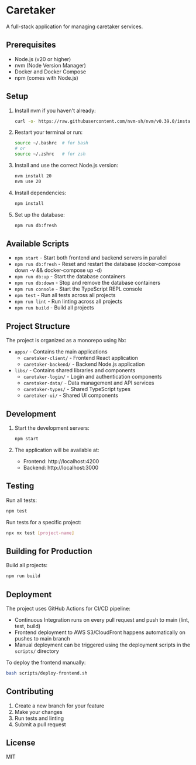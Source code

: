 # Caretaker

A full-stack application for managing caretaker services.

## Prerequisites

- Node.js (v20 or higher)
- nvm (Node Version Manager)
- Docker and Docker Compose
- npm (comes with Node.js)

## Setup

1. Install nvm if you haven't already:
   ```bash
   curl -o- https://raw.githubusercontent.com/nvm-sh/nvm/v0.39.0/install.sh | bash
   ```

2. Restart your terminal or run:
   ```bash
   source ~/.bashrc  # for bash
   # or
   source ~/.zshrc   # for zsh
   ```

3. Install and use the correct Node.js version:
   ```bash
   nvm install 20
   nvm use 20
   ```

4. Install dependencies:
   ```bash
   npm install
   ```

5. Set up the database:
   ```bash
   npm run db:fresh
   ```

## Available Scripts

- `npm start` - Start both frontend and backend servers in parallel
- `npm run db:fresh` - Reset and restart the database (docker-compose down -v && docker-compose up -d)
- `npm run db:up` - Start the database containers
- `npm run db:down` - Stop and remove the database containers
- `npm run console` - Start the TypeScript REPL console
- `npm test` - Run all tests across all projects
- `npm run lint` - Run linting across all projects
- `npm run build` - Build all projects

## Project Structure

The project is organized as a monorepo using Nx:

- `apps/` - Contains the main applications
  - `caretaker-client/` - Frontend React application
  - `caretaker-backend/` - Backend Node.js application
- `libs/` - Contains shared libraries and components
  - `caretaker-login/` - Login and authentication components
  - `caretaker-data/` - Data management and API services
  - `caretaker-types/` - Shared TypeScript types
  - `caretaker-ui/` - Shared UI components

## Development

1. Start the development servers:
   ```bash
   npm start
   ```

2. The application will be available at:
   - Frontend: http://localhost:4200
   - Backend: http://localhost:3000

## Testing

Run all tests:
```bash
npm test
```

Run tests for a specific project:
```bash
npx nx test [project-name]
```

## Building for Production

Build all projects:
```bash
npm run build
```

## Deployment

The project uses GitHub Actions for CI/CD pipeline:

- Continuous Integration runs on every pull request and push to main (lint, test, build)
- Frontend deployment to AWS S3/CloudFront happens automatically on pushes to main branch
- Manual deployment can be triggered using the deployment scripts in the `scripts/` directory

To deploy the frontend manually:
```bash
bash scripts/deploy-frontend.sh
```

## Contributing

1. Create a new branch for your feature
2. Make your changes
3. Run tests and linting
4. Submit a pull request

## License

MIT